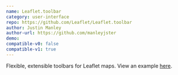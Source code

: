 ```yaml
---
name: Leaflet.toolbar
category: user-interface
repo: https://github.com/Leaflet/Leaflet.toolbar
author: Justin Manley
author-url: https://github.com/manleyjster
demo: 
compatible-v0: false
compatible-v1: true
---
```


Flexible, extensible toolbars for Leaflet maps. View an example <a href="https://leaflet.github.io/Leaflet.toolbar/examples/popup.html">here</a>.
